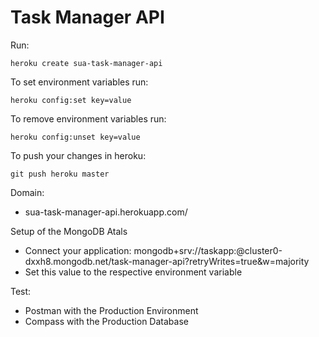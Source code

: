 # Task Manager API

Run:

```
heroku create sua-task-manager-api
```

To set environment variables run:

```
heroku config:set key=value
```

To remove environment variables run:

```
heroku config:unset key=value
```

To push your changes in heroku:

```
git push heroku master
```

Domain:
- sua-task-manager-api.herokuapp.com/

Setup of the MongoDB Atals
- Connect your application: mongodb+srv://taskapp:<password>@cluster0-dxxh8.mongodb.net/task-manager-api?retryWrites=true&w=majority
- Set this value to the respective environment variable


Test:
- Postman with the Production Environment
- Compass with the Production Database
